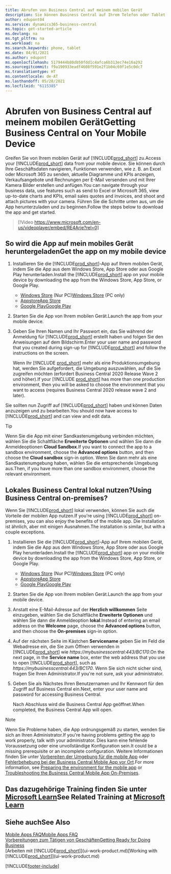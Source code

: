 ```yaml
---
title: Abrufen von Business Central auf meinem mobilen Gerät
description: Sie können Business Central auf Ihrem Telefon oder Tablet einsehen und bearbeiten.
author: edupont04
ms.service: dynamics365-business-central
ms.topic: get-started-article
ms.devlang: na
ms.tgt_pltfrm: na
ms.workload: na
ms.search.keywords: phone, tablet
ms.date: 04/01/2021
ms.author: edupont
ms.openlocfilehash: 5179444b80db50fdd1c4afca6b313ec74e16a292
ms.sourcegitcommit: f9a190933eadf4608f591e2f1b04c69f1e5c0dc7
ms.translationtype: HT
ms.contentlocale: de-AT
ms.lasthandoff: 05/28/2021
ms.locfileid: "6115385"
---
```

# <a name="getting-business-central-on-your-mobile-device"></a><span data-ttu-id="7bbb0-103">Abrufen von Business Central auf meinem mobilen Gerät</span><span class="sxs-lookup"><span data-stu-id="7bbb0-103">Getting Business Central on Your Mobile Device</span></span>

<span data-ttu-id="7bbb0-104">Greifen Sie von Ihrem mobilen Gerät auf [!INCLUDE[prod_short](includes/prod_short.md)] zu.</span><span class="sxs-lookup"><span data-stu-id="7bbb0-104">Access your [!INCLUDE[prod_short](includes/prod_short.md)] data from your mobile device.</span></span> <span data-ttu-id="7bbb0-105">Sie können durch Ihre Geschäftsdaten navigieren, Funktionen verwenden, wie z. B. an Excel oder Microsoft 365 zu senden, aktuelle Diagramme und KPIs anzeigen, Verkaufsangebote und Rechnungen per E-Mail versenden und mit Ihrer Kamera Bilder erstellen und anfügen.</span><span class="sxs-lookup"><span data-stu-id="7bbb0-105">You can navigate through your business data, use features such as send to Excel or Microsoft 365, view up-to-date charts and KPIs, email sales quotes and invoices, and shoot and attach pictures with your camera.</span></span> <span data-ttu-id="7bbb0-106">Führen Sie die Schritte unten aus, um die App herunterzuladen und zu beginnen.</span><span class="sxs-lookup"><span data-stu-id="7bbb0-106">Follow the steps below to download the app and get started.</span></span>

> [!Video https://www.microsoft.com/en-us/videoplayer/embed/RE4Arje?rel=0]

## <a name="get-the-app-on-my-mobile-device"></a><span data-ttu-id="7bbb0-107">So wird die App auf mein mobiles Gerät heruntergeladen</span><span class="sxs-lookup"><span data-stu-id="7bbb0-107">Get the app on my mobile device</span></span>

1. <span data-ttu-id="7bbb0-108">Installieren Sie die [!INCLUDE[prod_short](includes/prod_short.md)]-App auf Ihrem mobilen Gerät, indem Sie die App aus dem Windows Store, App Store oder aus Google Play herunterladen.</span><span class="sxs-lookup"><span data-stu-id="7bbb0-108">Install the [!INCLUDE[prod_short](includes/prod_short.md)] app on your mobile device by downloading the app from the Windows Store, App Store, or Google Play.</span></span>  

   - <span data-ttu-id="7bbb0-109">[Windows Store](https://go.microsoft.com/fwlink/?LinkId=734848) (Nur PC)</span><span class="sxs-lookup"><span data-stu-id="7bbb0-109">[Windows Store](https://go.microsoft.com/fwlink/?LinkId=734848) (PC only)</span></span>
   - [<span data-ttu-id="7bbb0-110">Appstore</span><span class="sxs-lookup"><span data-stu-id="7bbb0-110">App Store</span></span>](https://go.microsoft.com/fwlink/?LinkId=734847)
   - [<span data-ttu-id="7bbb0-111">Google Play</span><span class="sxs-lookup"><span data-stu-id="7bbb0-111">Google Play</span></span>](https://go.microsoft.com/fwlink/?LinkId=734849)
2. <span data-ttu-id="7bbb0-112">Starten Sie die App von Ihrem mobilen Gerät.</span><span class="sxs-lookup"><span data-stu-id="7bbb0-112">Launch the app from your mobile device.</span></span>
3. <span data-ttu-id="7bbb0-113">Geben Sie Ihren Namen und Ihr Passwort ein, das Sie während der Anmeldung für [!INCLUDE[prod_short](includes/prod_short.md)] erstellt haben und folgen Sie den Anweisungen auf dem Bildschirm.</span><span class="sxs-lookup"><span data-stu-id="7bbb0-113">Enter your user name and password that you created during sign-up for [!INCLUDE[prod_short](includes/prod_short.md)] and follow the instructions on the screen.</span></span>

    <span data-ttu-id="7bbb0-114">Wenn Ihr [!INCLUDE [prod_short](includes/prod_short.md)] mehr als eine Produktionsumgebung hat, werden Sie aufgefordert, die Umgebung auszuwählen, auf die Sie zugreifen möchten (erfordert Business Central 2020 Release Wave 2 und höher).</span><span class="sxs-lookup"><span data-stu-id="7bbb0-114">If your [!INCLUDE [prod_short](includes/prod_short.md)] has more than one production environment, then you will be asked to choose the environment that you want to access (requires Business Central 2020 release wave 2 and later).</span></span>

<span data-ttu-id="7bbb0-115">Sie sollten nun Zugriff auf [!INCLUDE[prod_short](includes/prod_short.md)] haben und können Daten anzuzeigen und zu bearbeiten.</span><span class="sxs-lookup"><span data-stu-id="7bbb0-115">You should now have access to [!INCLUDE[prod_short](includes/prod_short.md)] and can view and edit data.</span></span>  

> [!TIP]
> <span data-ttu-id="7bbb0-116">Wenn Sie die App mit einer Sandkastenumgebung verbinden möchten, wählen Sie die Schaltfläche **Erweiterte Optionen** und wählen Sie dann die Anmeldeoptionen **Cloud Sandbox**.</span><span class="sxs-lookup"><span data-stu-id="7bbb0-116">If you want to connect the app to a sandbox environment, choose the **Advanced options** button, and then choose the **Cloud sandbox** sign-in option.</span></span> <span data-ttu-id="7bbb0-117">Wenn Sie dann mehr als eine Sandkastenumgebung haben, wählen Sie die entsprechende Umgebung aus.</span><span class="sxs-lookup"><span data-stu-id="7bbb0-117">Then, if you have more than one sandbox environment, choose the relevant environment.</span></span>

## <a name="using-business-central-on-premises"></a><span data-ttu-id="7bbb0-118">Lokales Business Central lokal nutzen?</span><span class="sxs-lookup"><span data-stu-id="7bbb0-118">Using Business Central on-premises?</span></span>

<span data-ttu-id="7bbb0-119">Wenn Sie [!INCLUDE[prod_short](includes/prod_short.md)] lokal verwenden, können Sie auch die Vorteile der mobilen App nutzen.</span><span class="sxs-lookup"><span data-stu-id="7bbb0-119">If you're using [!INCLUDE[prod_short](includes/prod_short.md)] on-premises, you can also enjoy the benefits of the mobile app.</span></span> <span data-ttu-id="7bbb0-120">Die Installation ist ähnlich, aber mit einigen Ausnahmen.</span><span class="sxs-lookup"><span data-stu-id="7bbb0-120">The installation is similar, but with a couple exceptions.</span></span>

1. <span data-ttu-id="7bbb0-121">Installieren Sie die [!INCLUDE[prod_short](includes/prod_short.md)]-App auf Ihrem mobilen Gerät, indem Sie die App aus dem Windows Store, App Store oder aus Google Play herunterladen.</span><span class="sxs-lookup"><span data-stu-id="7bbb0-121">Install the [!INCLUDE[prod_short](includes/prod_short.md)] app on your mobile device by downloading the app from the Windows Store, App Store, or Google Play.</span></span>  

   - <span data-ttu-id="7bbb0-122">[Windows Store](https://go.microsoft.com/fwlink/?LinkId=734848) (Nur PC)</span><span class="sxs-lookup"><span data-stu-id="7bbb0-122">[Windows Store](https://go.microsoft.com/fwlink/?LinkId=734848) (PC only)</span></span>
   - [<span data-ttu-id="7bbb0-123">Appstore</span><span class="sxs-lookup"><span data-stu-id="7bbb0-123">App Store</span></span>](https://go.microsoft.com/fwlink/?LinkId=734847)
   - [<span data-ttu-id="7bbb0-124">Google Play</span><span class="sxs-lookup"><span data-stu-id="7bbb0-124">Google Play</span></span>](https://go.microsoft.com/fwlink/?LinkId=734849)
2. <span data-ttu-id="7bbb0-125">Starten Sie die App von Ihrem mobilen Gerät.</span><span class="sxs-lookup"><span data-stu-id="7bbb0-125">Launch the app from your mobile device.</span></span>
3. <span data-ttu-id="7bbb0-126">Anstatt eine E-Mail-Adresse auf der **Herzlich willkommen** Seite einzugeben, wählen Sie die Schaltfläche **Erweiterte Optionen** und wählen Sie dann die Anmeldeoption **lokal**.</span><span class="sxs-lookup"><span data-stu-id="7bbb0-126">Instead of entering an email address on the **Welcome** page, choose the **Advanced options** button, and then choose the **On-premises** sign-in option.</span></span>
4. <span data-ttu-id="7bbb0-127">Auf der nächsten Seite im Kästchen **Servicename** geben Sie im Feld die Webadresse ein, die Sie zum Öffnen verwenden in [!INCLUDE[prod_short](includes/prod_short.md)] wie *https://mybusinesscentral:443/BC170*.</span><span class="sxs-lookup"><span data-stu-id="7bbb0-127">On the next page, in the **Service name** box, enter the web address that you use to open [!INCLUDE[prod_short](includes/prod_short.md)], such as *https://mybusinesscentral:443/BC170*.</span></span> <span data-ttu-id="7bbb0-128">Wenn Sie sich nicht sicher sind, fragen Sie Ihren Administrator.</span><span class="sxs-lookup"><span data-stu-id="7bbb0-128">If you're not sure, ask your administrator.</span></span>
5. <span data-ttu-id="7bbb0-129">Geben Sie als Nächstes Ihren Benutzernamen und Ihr Kennwort für den Zugriff auf Business Central ein.</span><span class="sxs-lookup"><span data-stu-id="7bbb0-129">Next, enter your user name and password for accessing Business Central.</span></span>

   <span data-ttu-id="7bbb0-130">Nach Abschluss wird die Business Central App geöffnet.</span><span class="sxs-lookup"><span data-stu-id="7bbb0-130">When completed, the Business Central App will open.</span></span>

> [!NOTE]
> <span data-ttu-id="7bbb0-131">Wenn Sie Probleme haben, die App ordnungsgemäß zu starten, wenden Sie sich an Ihren Administrator.</span><span class="sxs-lookup"><span data-stu-id="7bbb0-131">If you're having problems getting the app to work properly, talk with your administrator.</span></span> <span data-ttu-id="7bbb0-132">Dies kann eine fehlende Voraussetzung oder eine unvollständige Konfiguration sein.</span><span class="sxs-lookup"><span data-stu-id="7bbb0-132">It could be a missing prerequisite or an incomplete configuration.</span></span> <span data-ttu-id="7bbb0-133">Weitere Informationen finden Sie unter [Vorbereiten der Umgebung für die mobile App](/dynamics365/business-central/dev-itpro/deployment/install-business-central-app#prereqs) oder [Fehlerbehebung bei der Business Central Mobile App vor Ort](/dynamics365/business-central/dev-itpro/developer/devenv-troubleshooting-the-mobile-app).</span><span class="sxs-lookup"><span data-stu-id="7bbb0-133">For more information, see  [Preparing the environment for the mobile app](/dynamics365/business-central/dev-itpro/deployment/install-business-central-app#prereqs) or [Troubleshooting the Business Central Mobile App On-Premises](/dynamics365/business-central/dev-itpro/developer/devenv-troubleshooting-the-mobile-app).</span></span>

## <a name="see-related-training-at-microsoft-learn"></a><span data-ttu-id="7bbb0-134">Das dazugehörige Training finden Sie unter [Microsoft Learn](/learn/modules/alternative-interfaces-dynamics-365-business-central/index)</span><span class="sxs-lookup"><span data-stu-id="7bbb0-134">See Related Training at [Microsoft Learn](/learn/modules/alternative-interfaces-dynamics-365-business-central/index)</span></span>

## <a name="see-also"></a><span data-ttu-id="7bbb0-135">Siehe auch</span><span class="sxs-lookup"><span data-stu-id="7bbb0-135">See Also</span></span>

[<span data-ttu-id="7bbb0-136">Mobile Apps FAQ</span><span class="sxs-lookup"><span data-stu-id="7bbb0-136">Mobile Apps FAQ</span></span>](ui-mobile-faq.yml)  
[<span data-ttu-id="7bbb0-137">Vorbereitungen zum Tätigen von Geschäften</span><span class="sxs-lookup"><span data-stu-id="7bbb0-137">Getting Ready for Doing Business</span></span>](ui-get-ready-business.md)  
<span data-ttu-id="7bbb0-138">[Arbeiten mit [!INCLUDE[prod_short](includes/prod_short.md)]](ui-work-product.md)</span><span class="sxs-lookup"><span data-stu-id="7bbb0-138">[Working with [!INCLUDE[prod_short](includes/prod_short.md)]](ui-work-product.md)</span></span>  


[!INCLUDE[footer-include](includes/footer-banner.md)]